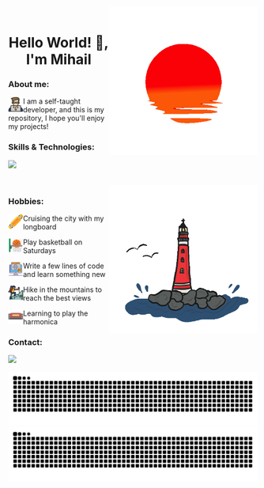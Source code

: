 <img align='right' src='decoration/sunset.gif' width='300' >

<br clear="left"/>

<h1 align="center">Hello World! 👋, I'm Mihail </h1> 

<h3 align="left">About me: </h3>

<img align='left' src='decoration/man.png' width='30' >I am a self-taught developer, and this is my repository, I hope you'll enjoy my projects!


<h3 align="left">Skills & Technologies: </h3>

<p align="left">
  <a href="https://skillicons.dev">
    <img src="https://skillicons.dev/icons?i=html,css,py,django,docker,selenium,git,github,)](https://skillicons.dev" />
  </a>
</p>

<br clear="left"/>

<img align='right' src='decoration/lighthouse.gif' width='300' >


<h3 align="left">Hobbies: </h3>


<img align='left' src='decoration/longboard.png' width='30' > Cruising the city with my longboard

<img align='left' src='decoration/basket.png' width='30' > Play basketball on Saturdays

<img align='left' src='decoration/programming.png' width='30' > Write a few lines of code and learn something new 

<img align='left' src='decoration/hiking.png' width='30' > Hike in the mountains to reach the best views

<img align='left' src='decoration/harmonica.png' width='30' > Learning to play the harmonica



<h3 align="left">Contact: </h3>

<p align="left">
  <a href="https://www.linkedin.com/in/mihail-radu/">
    <img src="https://skillicons.dev/icons?i=linkedin,)](https://skillicons.dev" />
  </a>
</p>



![github contribution grid snake animation](https://raw.githubusercontent.com/MikeReCode/MikeReCode/output/github-contribution-grid-snake-dark.svg#gh-dark-mode-only)
![github contribution grid snake animation](https://raw.githubusercontent.com/MikeReCode/MikeReCode/output/github-contribution-grid-snake.svg#gh-light-mode-only)






<!--
**MikeReCode/MikeReCode** is a ✨ _special_ ✨ repository because its `README.md` (this file) appears on your GitHub profile.

Here are some ideas to get you started:

- 🔭 I’m currently working on ...
- 🌱 I’m currently learning ...
- 👯 I’m looking to collaborate on ...
- 🤔 I’m looking for help with ...
- 💬 Ask me about ...
- 📫 How to reach me: ...
- 😄 Pronouns: ...
- ⚡ Fun fact: ...
-->

